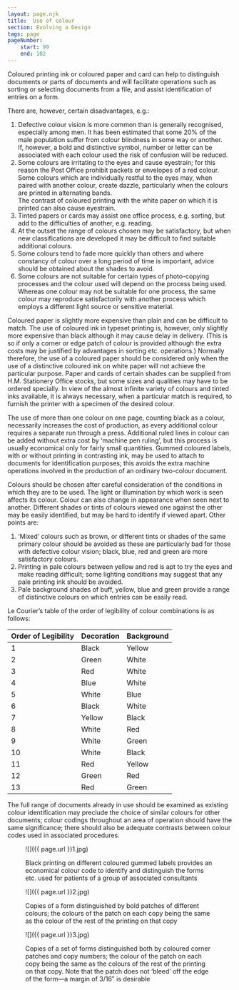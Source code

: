 ```yaml
---
layout: page.njk
title:  Use of colour
section: Evolving a Design
tags: page
pageNumber:
    start: 99
    end: 102
---
```


Coloured printing ink or coloured paper and card can help to distinguish documents or parts of documents and will facilitate operations such as sorting or selecting documents from a file, and assist identification of entries on a form.

There are, however, certain disadvantages, e.g.:

1. Defective colour vision is more common than is generally recognised, especially
among men. It has been estimated that some 20% of the male population suffer from
colour blindness in some way or another.
<br/>If, however, a bold and distinctive symbol, number or letter can be associated with
each colour used the risk of confusion will be reduced.
2. Some colours are irritating to the eyes and cause eyestrain; for this reason the Post Office prohibit packets or envelopes of a red colour. Some colours which are individually restful to the eyes may, when paired with another colour, create dazzle, particularly when the colours are printed in alternating bands.<br/>The contrast of coloured printing with the white paper on which it is printed can also cause eyestrain.
3. Tinted papers or cards may assist one office process, e.g. sorting, but add to the difficulties of another, e.g. reading.
4. At the outset the range of colours chosen may be satisfactory, but when new classifications are developed it may be difficult to find suitable additional colours.
5. Some colours tend to fade more quickly than others and where constancy of colour over a long period of time is important, advice should be obtained about the shades to avoid.
6. Some colours are not suitable for certain types of photo-copying processes and the colour used will depend on the process being used. Whereas one colour may not be suitable for one process, the same colour may reproduce satisfactorily with another process which employs a different light source or sensitive material.

Coloured paper is slightly more expensive than plain and can be difficult to match.
The use of coloured ink in typeset printing is, however, only slightly more expensive than black although it may cause delay in delivery. (This is so if only a corner or edge patch of colour is provided although the extra costs may be justified by advantages in sorting etc. operations.) Normally therefore, the use of a coloured paper should be considered only when the use of a distinctive coloured ink on white paper will not achieve the particular purpose. Paper and cards of certain shades can be supplied from H.M. Stationery Office stocks, but some sizes and qualities may have to be ordered specially. In view of the almost infinite variety of colours and tinted inks available, it is always necessary, when a particular match is required, to furnish the printer with a specimen of the desired colour.

The use of more than one colour on one page, counting black as a colour, necessarily increases the cost of production, as every additional colour requires a separate run through a press. Additional ruled lines in colour can be added without extra cost by ‘machine pen ruling’, but this process is usually economical only for fairly small quantities. Gummed coloured labels, with or without printing in contrasting ink, may be used to attach to documents for identification purposes; this avoids the extra machine operations involved in the production of an ordinary two-colour document.

Colours should be chosen after careful consideration of the conditions in which they are to be used. The light or illumination by which work is seen affects its colour.
Colour can also change in appearance when seen next to another. Different shades or tints of colours viewed one against the other may be easily identified, but may be hard to identify if viewed apart. Other points are:

1. ‘Mixed’ colours such as brown, or different tints or shades of the same primary colour should be avoided as these are particularly bad for those with defective colour vision; black, blue, red and green are more satisfactory colours.
2. Printing in pale colours between yellow and red is apt to try the eyes and make reading difficult; some lighting conditions may suggest that any pale printing ink should be avoided.
3. Pale background shades of buff, yellow, blue and green provide a range of distinctive colours on which entries can be easily read.

Le Courier’s table of the order of legibility of colour combinations is as follows:

| Order of Legibility | Decoration | Background |
| - | - | - |
| 1 | Black | Yellow |
| 2 | Green | White |
| 3 | Red | White |
| 4 | Blue | White |
| 5 | White | Blue |
| 6 | Black | White |
| 7 | Yellow | Black |
| 8 | White | Red |
| 9 | White | Green |
| 10 | White | Black |
| 11 | Red | Yellow |
| 12 | Green | Red |
| 13 | Red | Green |

The full range of documents already in use should be examined as existing colour identification may preclude the choice of similar colours for other documents; colour codings throughout an area of operation should have the same significance; there should also be adequate contrasts between colour codes used in associated procedures.

<figure>

![]({{ page.url }}1.jpg)

<figcaption>
Black printing on different coloured gummed labels provides an economical colour code to identify and distinguish the forms etc. used for patients of a group of associated consultants
</figcaption>
</figure>

<figure>

![]({{ page.url }}2.jpg)

<figcaption>
Copies of a form distinguished by bold patches of different colours; the colours of the patch on each copy being the same as the colour of the rest of the printing on that copy
</figcaption>
</figure>

<figure>

![]({{ page.url }}3.jpg)

<figcaption>
Copies of a set of forms distinguished both by coloured corner patches and copy numbers; the colour of the patch on each copy being the same as the colours of the rest of the printing on that copy. Note that the patch does not ‘bleed’ off the edge of the form—a margin of 3/16&Prime; is desirable
</figcaption>
</figure>
